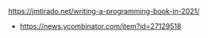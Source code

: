 https://jmtirado.net/writing-a-programming-book-in-2021/
* https://news.ycombinator.com/item?id=27129518